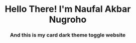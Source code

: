 <h1 align="center">Hello There! I'm Naufal Akbar Nugroho</h1>
<h3 align="center">And this is my card dark theme toggle website</h3>
